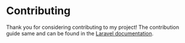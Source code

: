 # Contributing

Thank you for considering contributing to my project! The contribution guide same and can be found in the [Laravel documentation](https://laravel.com/docs/11.x/contributions).

